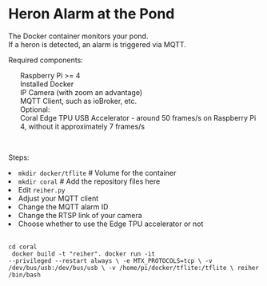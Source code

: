 <h1>Heron Alarm at the Pond</h1>

The Docker container monitors your pond.<br/>
If a heron is detected, an alarm is triggered via MQTT.<br/>

Required components:<br/>
<ul>Raspberry Pi >= 4<br/>
Installed Docker<br/>
IP Camera (with zoom an advantage)<br/>
MQTT Client, such as ioBroker, etc.<br/>
Optional:<br/>
Coral Edge TPU USB Accelerator - around 50 frames/s on Raspberry Pi 4, without it approximately 7 frames/s</ul><br/>

Steps:<br/>
<li><code>mkdir docker/tflite</code> # Volume for the container</li>
<li><code>mkdir coral</code> # Add the repository files here</li>
<li>Edit <code>reiher.py</code></li>
<li>Adjust your MQTT client</li>
<li>Change the MQTT alarm ID</li>
<li>Change the RTSP link of your camera</li>
<li>Choose whether to use the Edge TPU accelerator or not</li></ul><br/>

<code>cd coral<br/>
docker build -t "reiher".
docker run -it --privileged --restart always \\
    -e MTX_PROTOCOLS=tcp \\
    -v /dev/bus/usb:/dev/bus/usb \\
    -v /home/pi/docker/tflite:/tflite \\
    reiher /bin/bash</code>
